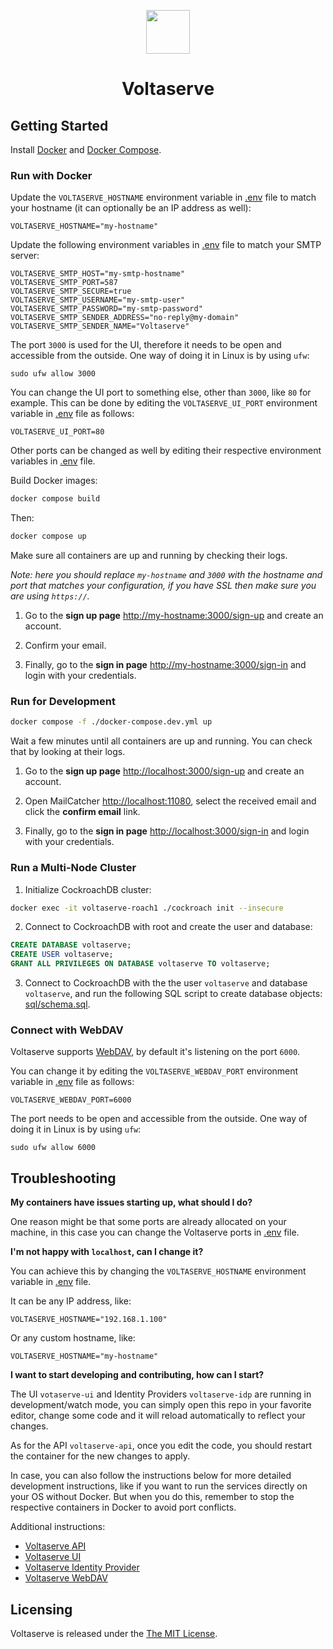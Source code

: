 <!-- markdownlint-disable MD033 MD041 -->
<p align="center">
  <img height="70" src="assets/brand.svg"/>
  <h1 align="center">Voltaserve</h1>
</p>

## Getting Started

Install [Docker](https://docs.docker.com/get-docker) and [Docker Compose](https://docs.docker.com/compose/install).

### Run with Docker

Update the `VOLTASERVE_HOSTNAME` environment variable in [.env](.env) file to match your hostname (it can optionally be an IP address as well):

```properties
VOLTASERVE_HOSTNAME="my-hostname"
```

Update the following environment variables in [.env](.env) file to match your SMTP server:

```properties
VOLTASERVE_SMTP_HOST="my-smtp-hostname"
VOLTASERVE_SMTP_PORT=587
VOLTASERVE_SMTP_SECURE=true
VOLTASERVE_SMTP_USERNAME="my-smtp-user"
VOLTASERVE_SMTP_PASSWORD="my-smtp-password"
VOLTASERVE_SMTP_SENDER_ADDRESS="no-reply@my-domain"
VOLTASERVE_SMTP_SENDER_NAME="Voltaserve"
```

The port `3000` is used for the UI, therefore it needs to be open and accessible from the outside. One way of doing it in Linux is by using `ufw`:

```shell
sudo ufw allow 3000
```

You can change the UI port to something else, other than `3000`, like `80` for example. This can be done by editing the `VOLTASERVE_UI_PORT` environment variable in [.env](.env) file as follows:

```properties
VOLTASERVE_UI_PORT=80
```

Other ports can be changed as well by editing their respective environment variables in [.env](.env) file.

Build Docker images:

```sh
docker compose build
```

Then:

```sh
docker compose up
```

Make sure all containers are up and running by checking their logs.

_Note: here you should replace `my-hostname` and `3000` with the hostname and port that matches your configuration, if you have SSL then make sure you are using `https://`._

1. Go to the **sign up page** <http://my-hostname:3000/sign-up> and create an account.

2. Confirm your email.

3. Finally, go to the **sign in page** <http://my-hostname:3000/sign-in> and login with your credentials.

### Run for Development

```sh
docker compose -f ./docker-compose.dev.yml up
```

Wait a few minutes until all containers are up and running. You can check that by looking at their logs.

1. Go to the **sign up page** <http://localhost:3000/sign-up> and create an account.

2. Open MailCatcher <http://localhost:11080>, select the received email and click the **confirm email** link.

3. Finally, go to the **sign in page** <http://localhost:3000/sign-in> and login with your credentials.

### Run a Multi-Node Cluster

1. Initialize CockroachDB cluster:

```sh
docker exec -it voltaserve-roach1 ./cockroach init --insecure
```

2. Connect to CockroachDB with root and create the user and database:

```sql
CREATE DATABASE voltaserve;
CREATE USER voltaserve;
GRANT ALL PRIVILEGES ON DATABASE voltaserve TO voltaserve;
```

3. Connect to CockroachDB with the the user `voltaserve` and database `voltaserve`, and run the following SQL script to create database objects: [sql/schema.sql](sql/schema.sql).

### Connect with WebDAV

Voltaserve supports [WebDAV](https://en.wikipedia.org/wiki/WebDAV), by default it's listening on the port `6000`.

You can change it by editing the `VOLTASERVE_WEBDAV_PORT` environment variable in [.env](.env) file as follows:

```properties
VOLTASERVE_WEBDAV_PORT=6000
```

The port needs to be open and accessible from the outside. One way of doing it in Linux is by using `ufw`:

```shell
sudo ufw allow 6000
```

## Troubleshooting

**My containers have issues starting up, what should I do?**

One reason might be that some ports are already allocated on your machine, in this case you can change the Voltaserve ports in [.env](.env) file.

**I'm not happy with `localhost`, can I change it?**

You can achieve this by changing the `VOLTASERVE_HOSTNAME` environment variable in [.env](.env) file.

It can be any IP address, like:

```properties
VOLTASERVE_HOSTNAME="192.168.1.100"
```

Or any custom hostname, like:

```properties
VOLTASERVE_HOSTNAME="my-hostname"
```

**I want to start developing and contributing, how can I start?**

The UI `votaserve-ui` and Identity Providers `voltaserve-idp` are running in development/watch mode, you can simply open this repo in your favorite editor, change some code and it will reload automatically to reflect your changes.

As for the API `voltaserve-api`, once you edit the code, you should restart the container for the new changes to apply.

In case, you can also follow the instructions below for more detailed development instructions, like if you want to run the services directly on your OS without Docker. But when you do this, remember to stop the respective containers in Docker to avoid port conflicts.

Additional instructions:

- [Voltaserve API](api/README.md)
- [Voltaserve UI](ui/README.md)
- [Voltaserve Identity Provider](idp/README.md)
- [Voltaserve WebDAV](webdav/README.md)

## Licensing

Voltaserve is released under the [The MIT License](./LICENSE).
